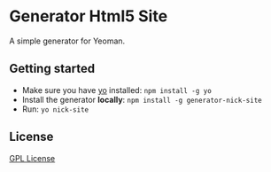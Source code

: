 # Generator Html5 Site
A simple generator for Yeoman.

## Getting started
- Make sure you have [yo](https://github.com/yeoman/yo) installed:
    `npm install -g yo`
- Install the generator **locally**: `npm install -g generator-nick-site`
- Run: `yo nick-site`

## License
[GPL License](http://www.gnu.org/licenses/gpl.html)
